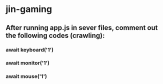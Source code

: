 # jin-gaming

## After running app.js in sever files, comment out the following codes (crawling):
### await keyboard('1')
### await monitor('1')
### await mouse('1')
